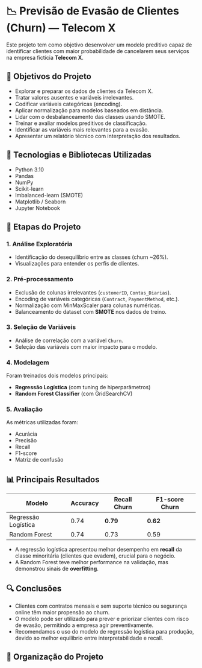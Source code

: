 # 📉 Previsão de Evasão de Clientes (Churn) — Telecom X

Este projeto tem como objetivo desenvolver um modelo preditivo capaz de identificar clientes com maior probabilidade de cancelarem seus serviços na empresa fictícia **Telecom X**.

## 🚀 Objetivos do Projeto

- Explorar e preparar os dados de clientes da Telecom X.
- Tratar valores ausentes e variáveis irrelevantes.
- Codificar variáveis categóricas (encoding).
- Aplicar normalização para modelos baseados em distância.
- Lidar com o desbalanceamento das classes usando SMOTE.
- Treinar e avaliar modelos preditivos de classificação.
- Identificar as variáveis mais relevantes para a evasão.
- Apresentar um relatório técnico com interpretação dos resultados.

## 🧰 Tecnologias e Bibliotecas Utilizadas

- Python 3.10
- Pandas
- NumPy
- Scikit-learn
- Imbalanced-learn (SMOTE)
- Matplotlib / Seaborn
- Jupyter Notebook

## 🧠 Etapas do Projeto

### 1. Análise Exploratória
- Identificação do desequilíbrio entre as classes (churn ~26%).
- Visualizações para entender os perfis de clientes.

### 2. Pré-processamento
- Exclusão de colunas irrelevantes (`customerID`, `Contas_Diarias`).
- Encoding de variáveis categóricas (`Contract`, `PaymentMethod`, etc.).
- Normalização com MinMaxScaler para colunas numéricas.
- Balanceamento do dataset com **SMOTE** nos dados de treino.

### 3. Seleção de Variáveis
- Análise de correlação com a variável `Churn`.
- Seleção das variáveis com maior impacto para o modelo.

### 4. Modelagem
Foram treinados dois modelos principais:
- **Regressão Logística** (com tuning de hiperparâmetros)
- **Random Forest Classifier** (com GridSearchCV)

### 5. Avaliação
As métricas utilizadas foram:
- Acurácia
- Precisão
- Recall
- F1-score
- Matriz de confusão

## 📊 Principais Resultados

| Modelo               | Accuracy | Recall Churn | F1-score Churn |
|----------------------|----------|--------------|----------------|
| Regressão Logística  | 0.74     | **0.79**     | **0.62**       |
| Random Forest        | 0.74     | 0.73         | 0.59           |

- A regressão logística apresentou melhor desempenho em **recall** da classe minoritária (clientes que evadem), crucial para o negócio.
- A Random Forest teve melhor performance na validação, mas demonstrou sinais de **overfitting**.

## 🔍 Conclusões

- Clientes com contratos mensais e sem suporte técnico ou segurança online têm maior propensão ao churn.
- O modelo pode ser utilizado para prever e priorizar clientes com risco de evasão, permitindo a empresa agir preventivamente.
- Recomendamos o uso do modelo de regressão logística para produção, devido ao melhor equilíbrio entre interpretabilidade e recall.

## 📁 Organização do Projeto

